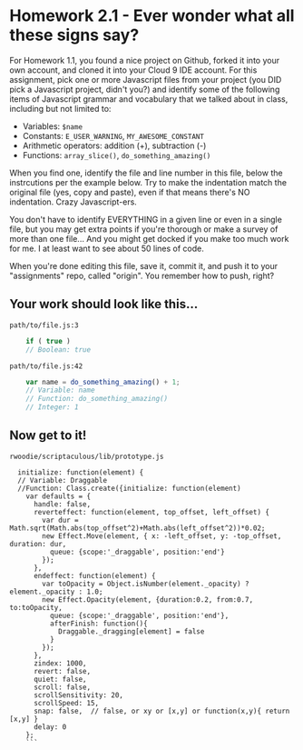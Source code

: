 # Homework 2.1 - Ever wonder what all these signs say?

For Homework 1.1, you found a nice project on Github, forked it into your own account, and cloned it into your Cloud 9 IDE account. For this assignment, pick one or more Javascript files from your project (you DID pick a Javascript project, didn't you?) and identify some of the following items of Javascript grammar and vocabulary that we talked about in class, including but not limited to:

* Variables: `$name`
* Constants: `E_USER_WARNING`, `MY_AWESOME_CONSTANT`
* Arithmetic operators: addition (+), subtraction (-)
* Functions: `array_slice()`, `do_something_amazing()`

When you find one, identify the file and line number in this file, below the instrcutions per the example below. Try to make the indentation match the original file (yes, copy and paste), even if that means there's NO indentation. Crazy Javascript-ers.

You don't have to identify EVERYTHING in a given line or even in a single file, but you may get extra points if you're thorough or make a survey of more than one file... And you might get docked if you make too much work for me. I at least want to see about 50 lines of code.

When you're done editing this file, save it, commit it, and push it to your "assignments" repo, called "origin". You remember how to push, right?

## Your work should look like this...

`path/to/file.js:3`
```javascript
    if ( true )
    // Boolean: true
```

`path/to/file.js:42`    
```javascript
    var name = do_something_amazing() + 1;
    // Variable: name
    // Function: do_something_amazing()
    // Integer: 1
```

## Now get to it!

`rwoodie/scriptaculous/lib/prototype.js`
```var Draggable = Class.create({
  initialize: function(element) {
  // Variable: Draggable
  //Function: Class.create({initialize: function(element)
    var defaults = {
      handle: false,
      reverteffect: function(element, top_offset, left_offset) {
        var dur = Math.sqrt(Math.abs(top_offset^2)+Math.abs(left_offset^2))*0.02;
        new Effect.Move(element, { x: -left_offset, y: -top_offset, duration: dur,
          queue: {scope:'_draggable', position:'end'}
        });
      },
      endeffect: function(element) {
        var toOpacity = Object.isNumber(element._opacity) ? element._opacity : 1.0;
        new Effect.Opacity(element, {duration:0.2, from:0.7, to:toOpacity,
          queue: {scope:'_draggable', position:'end'},
          afterFinish: function(){
            Draggable._dragging[element] = false
          }
        });
      },
      zindex: 1000,
      revert: false,
      quiet: false,
      scroll: false,
      scrollSensitivity: 20,
      scrollSpeed: 15,
      snap: false,  // false, or xy or [x,y] or function(x,y){ return [x,y] }
      delay: 0
    };
    ```
